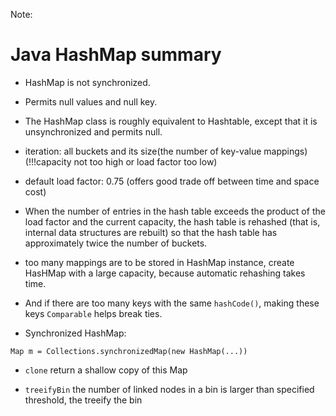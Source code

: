 Note: 

# Java HashMap summary

- HashMap is not synchronized.

- Permits null values and null key.

- The HashMap class is roughly equivalent to Hashtable, 
except that it is unsynchronized and permits null.

- iteration: all buckets and its size(the number of key-value mappings) (!!!capacity not too high or load factor too low)

- default load factor: 0.75 (offers good trade off between time and space cost)

- When the number of entries in the hash table exceeds the product of the load factor and the current capacity, the hash table is rehashed 
 (that is, internal data structures are rebuilt) so that the hash table has approximately twice the number of buckets.

- too many mappings are to be stored in HashMap instance, create HasHMap with a large 
capacity, because automatic rehashing takes time. 

- And if there are too many keys with the same `hashCode()`, making these keys `Comparable` 
helps break ties.

- Synchronized HashMap:

`Map m = Collections.synchronizedMap(new HashMap(...))`

- `clone` return a shallow copy of this Map

- `treeifyBin` the number of linked nodes in a bin is larger than specified threshold, the treeify the bin
